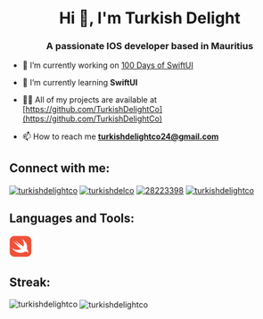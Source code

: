 <h1 align="center">Hi 👋, I'm Turkish Delight</h1>
<h3 align="center">A passionate IOS developer based in Mauritius</h3>

- 🔭 I’m currently working on [100 Days of SwiftUI](https://www.hackingwithswift.com/100/swiftui)

- 🌱 I’m currently learning **SwiftUI**

- 👨‍💻 All of my projects are available at [https://github.com/TurkishDelightCo](https://github.com/TurkishDelightCo)

- 📫 How to reach me **turkishdelightco24@gmail.com**

<h2 align="left">Connect with me:</h2>
<p align="left">
<a href="https://dev.to/turkishdelightco" target="blank"><img align="center" src="https://raw.githubusercontent.com/rahuldkjain/github-profile-readme-generator/master/src/images/icons/Social/devto.svg" alt="turkishdelightco" height="30" width="40" /></a>
<a href="https://twitter.com/turkishdelco" target="blank"><img align="center" src="https://raw.githubusercontent.com/rahuldkjain/github-profile-readme-generator/master/src/images/icons/Social/twitter.svg" alt="turkishdelco" height="30" width="40" /></a>
<a href="https://stackoverflow.com/users/28223398" target="blank"><img align="center" src="https://raw.githubusercontent.com/rahuldkjain/github-profile-readme-generator/master/src/images/icons/Social/stack-overflow.svg" alt="28223398" height="30" width="40" /></a>
<a href="https://instagram.com/turkishdelightco" target="blank"><img align="center" src="https://raw.githubusercontent.com/rahuldkjain/github-profile-readme-generator/master/src/images/icons/Social/instagram.svg" alt="turkishdelightco" height="30" width="40" /></a>
</p>

<h2 align="left">Languages and Tools:</h2>
<p align="left"> <a href="https://developer.apple.com/swift/" target="_blank" rel="noreferrer"> <img src="https://raw.githubusercontent.com/devicons/devicon/master/icons/swift/swift-original.svg" alt="swift" width="40" height="40"/> </a> </p>

<h2 align="left">Streak:</h2>
<p><img align="left" src="https://github-readme-stats.vercel.app/api/top-langs?username=turkishdelightco&show_icons=true&theme=tokyonight&locale=en&layout=compact" alt="turkishdelightco" /></p>

<p>&nbsp;<img align="center" src="https://github-readme-stats.vercel.app/api?username=turkishdelightco&show_icons=true&theme=tokyonight&locale=en" alt="turkishdelightco" /></p>


